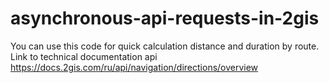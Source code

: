 # asynchronous-api-requests-in-2gis
You can use this code for quick calculation distance and duration by route. Link to technical documentation api https://docs.2gis.com/ru/api/navigation/directions/overview 
